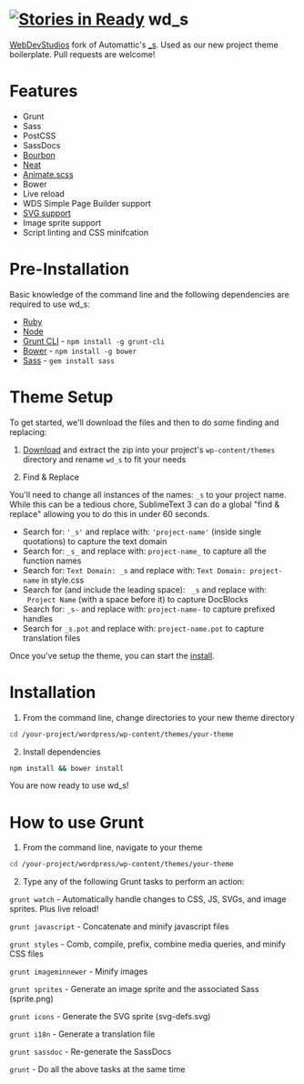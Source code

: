 [![Stories in Ready](https://badge.waffle.io/WebDevStudios/wd_s.png?label=ready&title=Ready)](https://waffle.io/WebDevStudios/wd_s)
wd_s
===

[WebDevStudios](http://webdevstudios.com) fork of Automattic's [_s](https://github.com/Automattic/_s). Used as our new project theme boilerplate. Pull requests are welcome!

# Features
* Grunt
* Sass
* PostCSS
* SassDocs
* [Bourbon](http://bourbon.io/)
* [Neat](http://neat.bourbon.io/)
* [Animate.scss](assets/sass/utilities/animate/README.md)
* Bower
* Live reload
* WDS Simple Page Builder support
* [SVG support](assets/images/svg-icons/README.md)
* Image sprite support
* Script linting and CSS minifcation

# Pre-Installation

Basic knowledge of the command line and the following dependencies are required to use wd_s:

* [Ruby](https://www.ruby-lang.org/en/documentation/installation/)
* [Node](http://nodejs.org/)
* [Grunt CLI](https://www.npmjs.com/package/grunt-cli) - `npm install -g grunt-cli`
* [Bower](http://bower.io/) - `npm install -g bower`
* [Sass](http://sass-lang.com/install) - `gem install sass`

# Theme Setup

To get started, we'll download the files and then to do some finding and replacing:

1) [Download](https://github.com/WebDevStudios/wd_s/archive/master.zip) and extract the zip into your project's `wp-content/themes` directory and rename `wd_s` to fit your needs

2) Find & Replace

You'll need to change all instances of the names: `_s` to your project name. While this can be a tedious chore, SublimeText 3 can do a global "find & replace" allowing you to do this in under 60 seconds.

* Search for: `'_s'` and replace with: `'project-name'` (inside single quotations) to capture the text domain
* Search for: `_s_` and replace with: `project-name_` to capture all the function names
* Search for: `Text Domain: _s` and replace with: `Text Domain: project-name` in style.css
* Search for (and include the leading space): <code>&nbsp;_s</code> and replace with: <code>&nbsp;Project Name</code> (with a space before it) to capture DocBlocks
* Search for: `_s-` and replace with: `project-name-` to capture prefixed handles
* Search for `_s.pot` and replace with: `project-name.pot` to capture translation files

Once you've setup the theme, you can start the [install](https://github.com/WebDevStudios/wd_s#installation).

# Installation

1) From the command line, change directories to your new theme directory

```bash
cd /your-project/wordpress/wp-content/themes/your-theme
```

2) Install dependencies

```bash
npm install && bower install
```

You are now ready to use wd_s!

# How to use Grunt

1) From the command line, navigate to your theme

```bash
cd /your-project/wordpress/wp-content/themes/your-theme
```

2) Type any of the following Grunt tasks to perform an action:

`grunt watch` - Automatically handle changes to CSS, JS, SVGs, and image sprites. Plus live reload!

`grunt javascript` - Concatenate and minify javascript files

`grunt styles` - Comb, compile, prefix, combine media queries, and minify CSS files

`grunt imageminnewer` - Minify images

`grunt sprites` - Generate an image sprite and the associated Sass (sprite.png)

`grunt icons` - Generate the SVG sprite (svg-defs.svg)

`grunt i18n` - Generate a translation file

`grunt sassdoc` - Re-generate the SassDocs

`grunt` - Do all the above tasks at the same time
